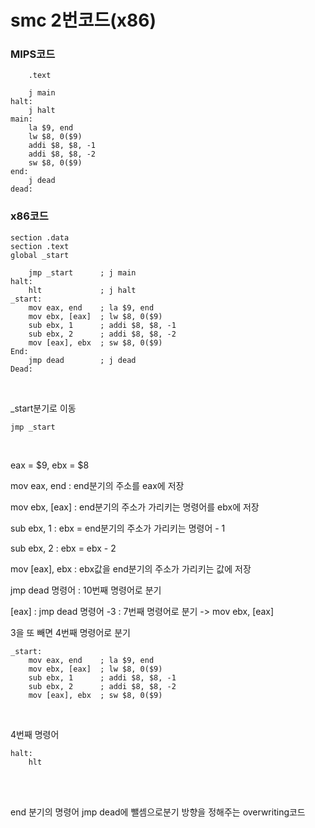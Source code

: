 # smc 2번코드(x86)

### MIPS코드

```assembly
	.text
	
	j main	
halt:	
	j halt
main:	
	la $9, end  
    lw $8, 0($9)
    addi $8, $8, -1
    addi $8, $8, -2
    sw $8, 0($9)
end:	
	j dead
dead:
```

### x86코드

```assembly
section .data
section .text
global _start

	jmp _start		; j main
halt:
   	hlt				; j halt
_start:
    mov eax, end	; la $9, end
	mov ebx, [eax]	; lw $8, 0($9)
	sub ebx, 1		; addi $8, $8, -1
	sub ebx, 2		; addi $8, $8, -2
	mov [eax], ebx	; sw $8, 0($9)
End:
	jmp dead		; j dead
Dead:
```

</br>

_start분기로 이동

```assembly
jmp _start
```

</br>

eax = $9, ebx = $8

mov eax, end : end분기의 주소를 eax에 저장

mov ebx, [eax] : end분기의 주소가 가리키는 명령어를 ebx에 저장

sub ebx, 1 : ebx = end분기의 주소가 가리키는 명령어 - 1

sub ebx, 2 : ebx = ebx - 2

mov [eax], ebx : ebx값을 end분기의 주소가 가리키는 값에 저장

jmp dead 명령어 : 10번째 명령어로 분기

[eax] : jmp dead 명령어 -3 : 7번째 명령어로 분기 -> mov ebx, [eax]

3을 또 빼면 4번째 명령어로 분기 

```assembly
_start:
    mov eax, end	; la $9, end
	mov ebx, [eax]	; lw $8, 0($9)
	sub ebx, 1		; addi $8, $8, -1
	sub ebx, 2		; addi $8, $8, -2
	mov [eax], ebx	; sw $8, 0($9)
```

</br>

4번째 명령어

```assembly
halt:
	hlt
```

</br>

</br>

end 분기의 명령어 jmp dead에 뺄셈으로분기 방향을 정해주는 overwriting코드